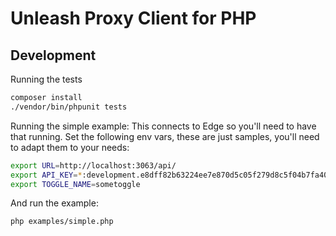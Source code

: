 # Unleash Proxy Client for PHP

## Development

Running the tests

```bash
composer install
./vendor/bin/phpunit tests
```

Running the simple example:
This connects to Edge so you'll need to have that running. Set the following env vars, these are just samples, you'll need to adapt them to your needs:

```bash
export URL=http://localhost:3063/api/
export API_KEY=*:development.e8dff82b63224ee7e870d5c05f279d8c5f04b7fa40eb6c19bddb11e6
export TOGGLE_NAME=sometoggle
```

And run the example:

```bash
php examples/simple.php
```

